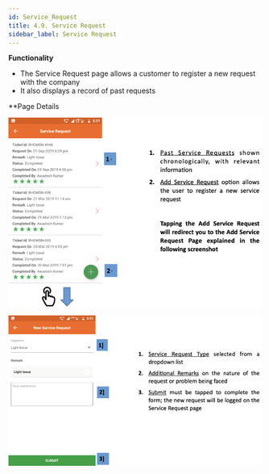 ```yaml
---
id: Service_Request
title: 4.9. Service Request
sidebar_label: Service Request
---
```


**Functionality**
* The Service Request page allows a customer to register a new request with the company
* It also displays a record of past requests

**Page Details

![Service Request](./assets/4.17_SvrcRqst.png)

![New Service Request](./assets/4.18_NwSvrcRqst.png)